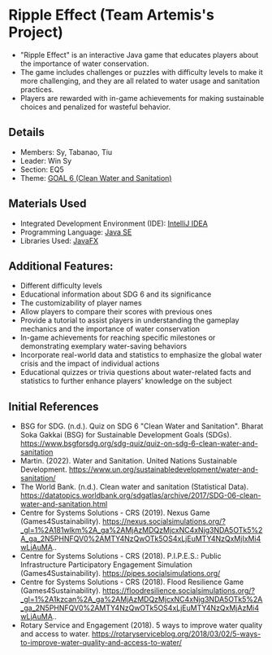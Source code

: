 # Ripple Effect (Team Artemis's Project)
- "Ripple Effect" is an interactive Java game that educates players about the importance of water conservation. 
- The game includes challenges or puzzles with difficulty levels to make it more challenging, and they are all related to water usage and sanitation practices. 
- Players are rewarded with in-game achievements for making sustainable choices and penalized for wasteful behavior. 

## Details
- Members: Sy, Tabanao, Tiu
- Leader: Win Sy
- Section: EQ5
- Theme: [GOAL 6 (Clean Water and Sanitation)](https://www.un.org/sustainabledevelopment/water-and-sanitation/)

## Materials Used
- Integrated Development Environment (IDE): [IntelliJ IDEA](https://www.jetbrains.com/idea/)
- Programming Language: [Java SE](https://www.oracle.com/sg/java/technologies/downloads/)
- Libraries Used: [JavaFX](https://openjfx.io/)

## Additional Features: 
- Different difficulty levels
- Educational information about SDG 6 and its significance
- The customizability of player names
- Allow players to compare their scores with previous ones
- Provide a tutorial to assist players in understanding the gameplay mechanics and the importance of water conservation
- In-game achievements for reaching specific milestones or demonstrating exemplary water-saving behaviors
- Incorporate real-world data and statistics to emphasize the global water crisis and the impact of individual actions
- Educational quizzes or trivia questions about water-related facts and statistics to further enhance players' knowledge on the subject

## Initial References
- BSG for SDG. (n.d.). Quiz on SDG 6 "Clean Water and Sanitation". Bharat Soka Gakkai (BSG) for Sustainable Development Goals (SDGs). https://www.bsgforsdg.org/sdg-quiz/quiz-on-sdg-6-clean-water-and-sanitation
- Martin. (2022). Water and Sanitation. United Nations Sustainable Development. https://www.un.org/sustainabledevelopment/water-and-sanitation/
- The World Bank. (n.d.). Clean water and sanitation (Statistical Data). https://datatopics.worldbank.org/sdgatlas/archive/2017/SDG-06-clean-water-and-sanitation.html
- Centre for Systems Solutions - CRS (2019). Nexus Game (Games4Sustainability). https://nexus.socialsimulations.org/?_gl=1%2A181wlkm%2A_ga%2AMjAzMDQzMjcxNC4xNjg3NDA5OTk5%2A_ga_2N5PHNFQV0%2AMTY4NzQwOTk5OS4xLjEuMTY4NzQxMjIxMi4wLjAuMA..
- Centre for Systems Solutions - CRS (2018). P.I.P.E.S.: Public Infrastructure Participatory Engagement Simulation (Games4Sustainability). https://pipes.socialsimulations.org/
- Centre for Systems Solutions - CRS (2018). Flood Resilience Game (Games4Sustainability). https://floodresilience.socialsimulations.org/?_gl=1%2A1kzcan%2A_ga%2AMjAzMDQzMjcxNC4xNjg3NDA5OTk5%2A_ga_2N5PHNFQV0%2AMTY4NzQwOTk5OS4xLjEuMTY4NzQxMjAzMi4wLjAuMA..
- Rotary Service and Engagement (2018). 5 ways to improve water quality and access to water. https://rotaryserviceblog.org/2018/03/02/5-ways-to-improve-water-quality-and-access-to-water/
